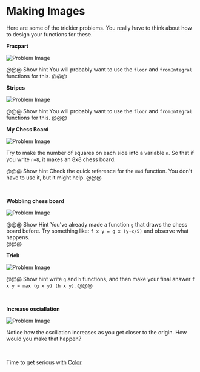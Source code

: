 Making Images
============================================================

Here are some of the trickier problems. You really have to think about how to design your functions for these.

**Fracpart** 

![](/image/lesson/level2_02.jpeg "Problem Image")

@@@ Show hint
You will probably want to use the `floor` and `fromIntegral` functions for this. 
@@@
<br>

**Stripes** 

![](/image/lesson/level2_01.jpeg "Problem Image")

@@@ Show hint
You will probably want to use the `floor` and `fromIntegral` functions for this. 
@@@
<br>


**My Chess Board** 

![](/image/lesson/level2_03.jpeg "Problem Image")

Try to make the number of squares on each side into a variable `n`. So that if you write `n=8`, it makes an 8x8 chess board. 

@@@ Show hint
Check the quick reference for the `mod` function. You don't have to use it, but it might help. 
@@@

<br>


**Wobbling chess board** 

![](/image/lesson/level2_wobblycheckers2.jpeg "Problem Image")

@@@ Show Hint
You've already made a function `g` that draws the chess board before. Try something like: `f x y = g x (y+x/5)` and observe what happens.  
@@@
<br>


**Trick** 

![](/image/lesson/level2_05.jpeg "Problem Image")

@@@ Show hint
write `g` and `h` functions, and then make your final answer `f x y = max (g x y) (h x y)`.
@@@

<br>

**Increase osciallation** 

![](/image/lesson/level2_06.jpeg "Problem Image")

Notice how the oscillation increases as you get closer to the origin. How would you make that happen?

<br>






Time to get serious with [Color](/Lessons/colorimages). 

<br>
<br>
